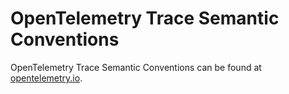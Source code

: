 # OpenTelemetry Trace Semantic Conventions

OpenTelemetry Trace Semantic Conventions can be found at [opentelemetry.io](https://opentelemetry.io/docs/specs/semconv/general/trace/).
